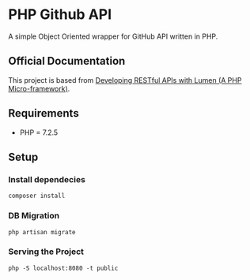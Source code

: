 # PHP Github API 


A simple Object Oriented wrapper for GitHub API written in PHP.

## Official Documentation

This project is based from [Developing RESTful APIs with Lumen (A PHP Micro-framework)](https://auth0.com/blog/developing-restful-apis-with-lumen/).

## Requirements

* PHP = 7.2.5

## Setup

### Install dependecies

```
composer install
```

### DB Migration

```
php artisan migrate
```

### Serving the Project

```
php -S localhost:8080 -t public
```

